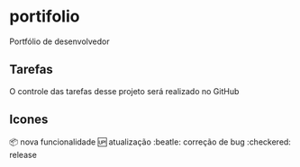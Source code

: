 # portifolio
Portfólio de desenvolvedor

## Tarefas

O controle das tarefas desse projeto será realizado no GitHub

## Icones
:package: nova funcionalidade
:up: atualização
:beatle: correção de bug
:checkered: release